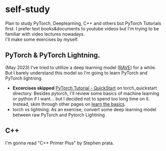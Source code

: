 # self-study
Plan to study PyTorch, Deeplearning, C++ and others but PyTorch Tutorials first. I prefer text books&documents to youtube videos but I'm trying to be familiar with video lectures nowadays.  
I'll make some exercises by myself.

## PyTorch & PyTorch Lightning.
(May 2023) I've tried to utillize a deep learning model ([RAVE](https://github.com/acids-ircam/RAVE/)) for a while. But I barely understand this model so I'm going to learn PyTorch and PyTorch lightning.  
* **Excercises skipped** [PyTorch Tutorial - QuickStart](https://pytorch.org/tutorials/beginner/basics/quickstart_tutorial.html) on torch_quickstart directory. Besides pytorch, I'll review some basics of machine learning or python if I want... but I decided not to spend too long time on it. Instead, skim through other pages on [learn the basics](https://pytorch.org/tutorials/beginner/basics/intro.html).
* torch vs lightning: As an exercise, convert some deep learning model between raw PyTorch and Pytorch Lightning

## C++
I'm gonna read "C++ Primer Plus" by Stephen prata.